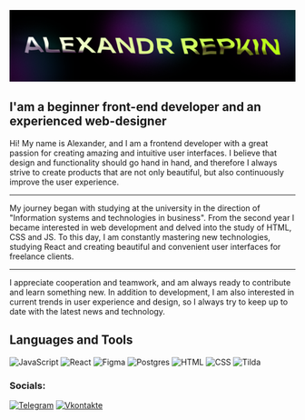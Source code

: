 ![Header](https://github.com/AlexSunchozz/AlexSunchozz/blob/a697309d40bb1a3bccbe6353f34544aa72fb6b26/assets/Frame%2011.png)

## I'am a beginner front-end developer and an experienced web-designer

Hi! My name is Alexander, and I am a frontend developer with a great passion for creating amazing and intuitive user interfaces. I believe that design and functionality should go hand in hand, and therefore I always strive to create products that are not only beautiful, but also continuously improve the user experience.

____

My journey began with studying at the university in the direction of "Information systems and technologies in business". From the second year I became interested in web development and delved into the study of HTML, CSS and JS. To this day, I am constantly mastering new technologies, studying React and creating beautiful and convenient user interfaces for freelance clients.

___

I appreciate cooperation and teamwork, and am always ready to contribute and learn something new. In addition to development, I am also interested in current trends in user experience and design, so I always try to keep up to date with the latest news and technology.

## Languages and Tools
![JavaScript](https://img.shields.io/badge/-JavaScript-090909?style=for-the-badge&logo=JavaScript&logoColor=E9D54D)
![React](https://img.shields.io/badge/-React-090909?style=for-the-badge&logo=REACT&logoColor=ReactJs)
![Figma](https://img.shields.io/badge/-Figma-090909?style=for-the-badge&logo=Figma&logoColor=01db72)
![Postgres](https://img.shields.io/badge/-Postgres-090909?style=for-the-badge&logo=PostgreSQL&logoColor=2c5d8a)
![HTML](https://img.shields.io/badge/-Html-090909?style=for-the-badge&logo=html)
![CSS](https://img.shields.io/badge/-CSS-090909?style=for-the-badge&logo=CSS)
![Tilda](https://img.shields.io/badge/-Tilda-090909?style=for-the-badge&logo=Tilda)


### Socials:
[![Telegram](https://img.shields.io/badge/-Telegram-090909?style=for-the-badge&logo=telegram&logoColor=27A0D9)](https://t.me/Sunchozzz)
[![Vkontakte](https://img.shields.io/badge/-Vkontakte-090909?style=for-the-badge&logo=Vk&logoColor=4F7DB3)](https://vk.com/sunchoz)

